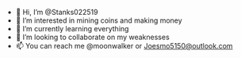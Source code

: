 - 👋 Hi, I’m @Stanks022519
- 👀 I’m interested in mining coins and making money
- 🌱 I’m currently learning everything 
- 💞️ I’m looking to collaborate on my weaknesses 
- 📫 You can reach me @moonwalker or Joesmo5150@outlook.com

<!---
Stanks022519/Stanks022519 is a ✨ special ✨ repository because its `README.md` (this file) appears on your GitHub profile.
You can click the Preview link to take a look at your changes.
--->
